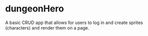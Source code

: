 # dungeonHero
A basic CRUD app that allows for users to log in and create sprites (characters) and render them on a page.
